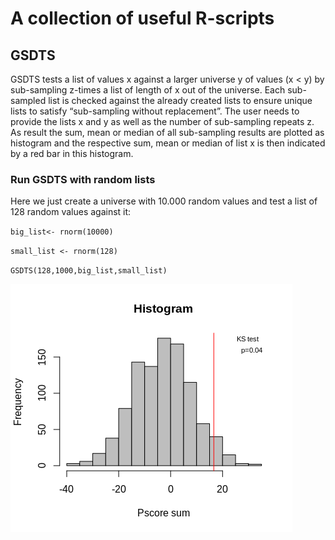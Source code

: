 # A collection of useful R-scripts

## GSDTS
GSDTS tests a list of values x against a larger universe y of values (x < y) by sub-sampling z-times a list of length of x out of the universe. Each sub-sampled list is checked against the already created lists to ensure unique lists to satisfy “sub-sampling without replacement”. The user needs to provide the lists x and y as well as the number of sub-sampling repeats z. As result the sum, mean or median of all sub-sampling results are plotted as histogram and the respective sum, mean or median of list x is then indicated by a red bar in this histogram.


### Run GSDTS with random lists
Here we just create a universe with 10.000 random values and test a list of 128 random values against it:

`big_list<- rnorm(10000)`

`small_list <- rnorm(128)`

`GSDTS(128,1000,big_list,small_list)`

![GSDTS output](/images/GSDTS-plot.png)
